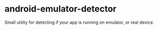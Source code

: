 android-emulator-detector
=========================

Small utility for detecting if your app is running on emulator, or real device. 
